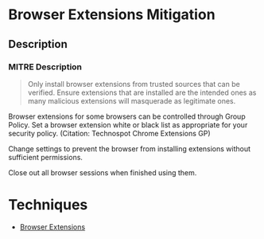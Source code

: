 
# Browser Extensions Mitigation

## Description

### MITRE Description

> Only install browser extensions from trusted sources that can be verified. Ensure extensions that are installed are the intended ones as many malicious extensions will masquerade as legitimate ones.

Browser extensions for some browsers can be controlled through Group Policy. Set a browser extension white or black list as appropriate for your security policy. (Citation: Technospot Chrome Extensions GP)

Change settings to prevent the browser from installing extensions without sufficient permissions.

Close out all browser sessions when finished using them.


# Techniques


* [Browser Extensions](../techniques/Browser-Extensions.md)

